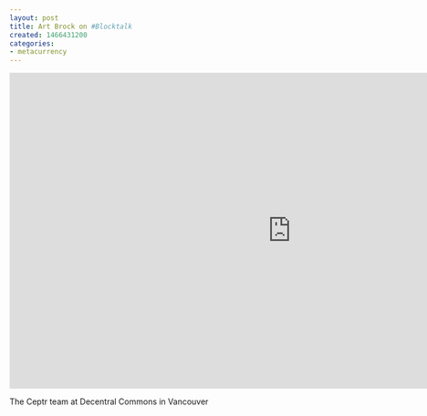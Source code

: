 ```yaml
---
layout: post
title: Art Brock on #Blocktalk
created: 1466431200
categories:
- metacurrency
---
```


<iframe width="985" height="554" src="https://www.youtube.com/embed/2ppk_mJxckg" frameborder="0" allow="accelerometer; autoplay; encrypted-media; gyroscope; picture-in-picture" allowfullscreen></iframe>

The Ceptr team at Decentral Commons in Vancouver
